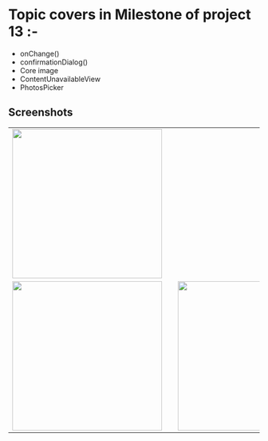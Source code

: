 # Topic covers in Milestone of project 13 :-

- onChange()
- confirmationDialog() 
- Core image
- ContentUnavailableView
- PhotosPicker


## Screenshots
<table align="center">
  <tr>
    <td><img src="ScreenShots/IMG_2930.PNG" width="300"></td>
    <td style="width: 50px;"></td>
  </tr>
   <tr>
    <td><img src="ScreenShots/IMG_2932.PNG" width="300"></td>
    <td style="width: 50px;"></td>
    <td><img src="ScreenShots/IMG_2931.PNG" width="300"></td>
  </tr>
  
</table>
